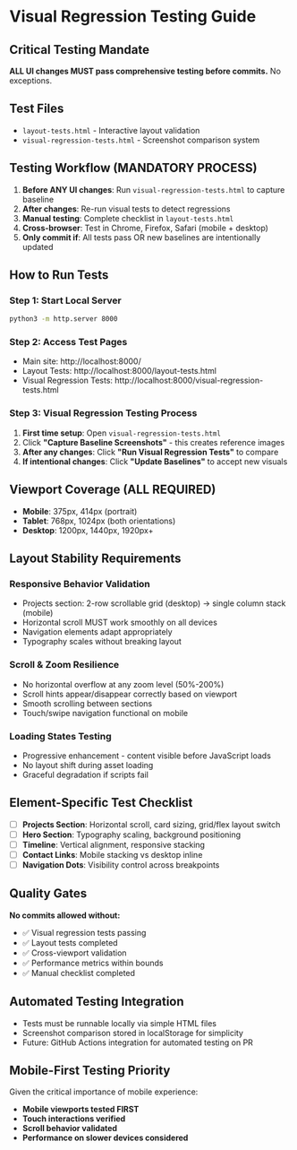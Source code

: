 # Visual Regression Testing Guide

## Critical Testing Mandate
**ALL UI changes MUST pass comprehensive testing before commits.** No exceptions.

## Test Files
- `layout-tests.html` - Interactive layout validation
- `visual-regression-tests.html` - Screenshot comparison system

## Testing Workflow (MANDATORY PROCESS)
1. **Before ANY UI changes**: Run `visual-regression-tests.html` to capture baseline
2. **After changes**: Re-run visual tests to detect regressions
3. **Manual testing**: Complete checklist in `layout-tests.html`
4. **Cross-browser**: Test in Chrome, Firefox, Safari (mobile + desktop)
5. **Only commit if**: All tests pass OR new baselines are intentionally updated

## How to Run Tests

### Step 1: Start Local Server
```bash
python3 -m http.server 8000
```

### Step 2: Access Test Pages
- Main site: http://localhost:8000/
- Layout Tests: http://localhost:8000/layout-tests.html
- Visual Regression Tests: http://localhost:8000/visual-regression-tests.html

### Step 3: Visual Regression Testing Process
1. **First time setup**: Open `visual-regression-tests.html`
2. Click **"Capture Baseline Screenshots"** - this creates reference images
3. **After any changes**: Click **"Run Visual Regression Tests"** to compare
4. **If intentional changes**: Click **"Update Baselines"** to accept new visuals

## Viewport Coverage (ALL REQUIRED)
- **Mobile**: 375px, 414px (portrait)
- **Tablet**: 768px, 1024px (both orientations)
- **Desktop**: 1200px, 1440px, 1920px+

## Layout Stability Requirements

### Responsive Behavior Validation
- Projects section: 2-row scrollable grid (desktop) → single column stack (mobile)
- Horizontal scroll MUST work smoothly on all devices
- Navigation elements adapt appropriately
- Typography scales without breaking layout

### Scroll & Zoom Resilience
- No horizontal overflow at any zoom level (50%-200%)
- Scroll hints appear/disappear correctly based on viewport
- Smooth scrolling between sections
- Touch/swipe navigation functional on mobile

### Loading States Testing
- Progressive enhancement - content visible before JavaScript loads
- No layout shift during asset loading
- Graceful degradation if scripts fail

## Element-Specific Test Checklist
- [ ] **Projects Section**: Horizontal scroll, card sizing, grid/flex layout switch
- [ ] **Hero Section**: Typography scaling, background positioning
- [ ] **Timeline**: Vertical alignment, responsive stacking
- [ ] **Contact Links**: Mobile stacking vs desktop inline
- [ ] **Navigation Dots**: Visibility control across breakpoints

## Quality Gates
**No commits allowed without:**
- ✅ Visual regression tests passing
- ✅ Layout tests completed 
- ✅ Cross-viewport validation
- ✅ Performance metrics within bounds
- ✅ Manual checklist completed

## Automated Testing Integration
- Tests must be runnable locally via simple HTML files
- Screenshot comparison stored in localStorage for simplicity
- Future: GitHub Actions integration for automated testing on PR

## Mobile-First Testing Priority
Given the critical importance of mobile experience:
- **Mobile viewports tested FIRST**
- **Touch interactions verified**
- **Scroll behavior validated**
- **Performance on slower devices considered**